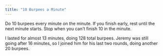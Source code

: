```yaml
---
title: "10 Burpees a Minute"
---
```


Do 10 burpees every minute on the minute. If you finish early, rest until the next minute starts. Stop when you can't finish 10 in the minute.

I lasted for almost 13 minutes, doing 128 total burpees. Jeremy was still going after 16 minutes, so I joined him for his last two rounds, doing another 20 burpees.
